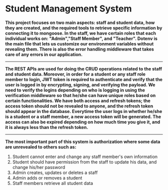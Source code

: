 # Student Management System

**This project focuses on two main aspects: staff and student data, how they are created, and the required tools to retrieve specific information by connecting it to mongoose. In the staff, we have certain roles that each individual works on: "Admin","Staff Member", and "Teacher". Dotenv is the main file that lets us customize our environment variables without revealing them. There is also the error handling middleware that takes care of any errors in our application.**

***

**The REST APIs are used for doing the CRUD operations related to the staff and student data. Moreover, in order for a student or any staff role member to login, JWT token is required to authenticate and verify that the user is logged in by encrypting, signing, and verifying the payload. We need to verify the logins depending on who is logging in using the verification middleware so that he/she can have unique roles based on certain functionalities. We have both access and refresh tokens; the access token should not be revealed to anyone, and the refresh token should appear in the database. Everytime the user logs in whether he/she is a student or a staff member, a new access token will be generated. The access can also be expired depending on how much time you give it, and it is always less than the refresh token.**

***

**The most important part of this system is authorization where some data are unrevealed to others such as:**
1. Student cannot enter and change any staff member's own information
2. Student should have permission from the staff to update his data, and change his/her password
3. Admin creates, updates or deletes a staff
4. Admin adds or removes a student
5. Staff members retrieve all student data


